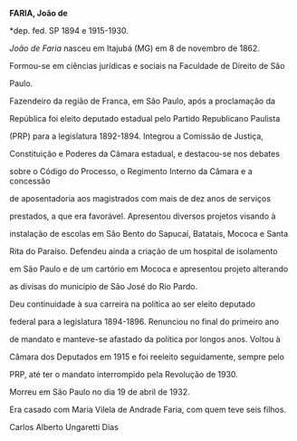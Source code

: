 **FARIA, João de**



\*dep. fed. SP 1894 e 1915-1930.



*João de Faria* nasceu em Itajubá (MG) em 8 de novembro de 1862.



Formou-se em ciências jurídicas e sociais na Faculdade de Direito de São

Paulo.



Fazendeiro da região de Franca, em São Paulo, após a proclamação da

República foi eleito deputado estadual pelo Partido Republicano Paulista

(PRP) para a legislatura 1892-1894. Integrou a Comissão de Justiça,

Constituição e Poderes da Câmara estadual, e destacou-se nos debates

sobre o Código do Processo, o Regimento Interno da Câmara e a concessão

de aposentadoria aos magistrados com mais de dez anos de serviços

prestados, a que era favorável. Apresentou diversos projetos visando à

instalação de escolas em São Bento do Sapucaí, Batatais, Mococa e Santa

Rita do Paraíso. Defendeu ainda a criação de um hospital de isolamento

em São Paulo e de um cartório em Mococa e apresentou projeto alterando

as divisas do município de São José do Rio Pardo.



Deu continuidade à sua carreira na política ao ser eleito deputado

federal para a legislatura 1894-1896. Renunciou no final do primeiro ano

de mandato e manteve-se afastado da política por longos anos. Voltou à

Câmara dos Deputados em 1915 e foi reeleito seguidamente, sempre pelo

PRP, até ter o mandato interrompido pela Revolução de 1930.



Morreu em São Paulo no dia 19 de abril de 1932.



Era casado com Maria Vilela de Andrade Faria, com quem teve seis filhos.



Carlos Alberto Ungaretti Dias



